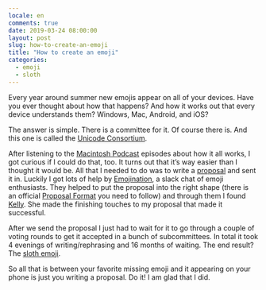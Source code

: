 ```yaml
---
locale: en
comments: true
date: 2019-03-24 08:00:00
layout: post
slug: how-to-create-an-emoji
title: "How to create an emoji"
categories:
  - emoji
  - sloth
---
```

Every year around summer new emojis appear on all of your devices. Have you
ever thought about how that happens? And how it works out that every device
understands them? Windows, Mac, Android, and iOS? 

The answer is simple. There is a committee for it. Of course there is. And this
one is called the [Unicode Consortium](https://unicode.org).

After listening to the [Macintosh
Podcast](https://www.macintosh.fm/episodes/emoji-1) episodes about how it all
works, I got curious if I could do that, too. It turns out that it’s way easier
than I thought it would be. All that I needed to do was to write a
[proposal](https://www.unicode.org/L2/L2018/18074-sloth-emoji-.pdf) and sent it
in. Luckily I got lots of help by [Emojination](http://www.emojination.org/), a
slack chat of emoji enthusiasts. They helped to put the proposal into the right
shape (there is an official [Proposal
Format](https://www.unicode.org/emoji/proposals.html) you need to follow) and
through them I found [Kelly](https://web.library.yale.edu/pl/kelly-blanchat).
She made the finishing touches to my proposal that made it successful. 

After we send the proposal I just had to wait for it to go through a couple of
voting rounds to get it accepted in a bunch of subcommittees. In total it took 4
evenings of writing/rephrasing and 16 months of waiting.  The end result?
The [sloth emoji](https://emojipedia.org/sloth/).  

So all that is between your favorite missing emoji and it appearing on your
phone is just you writing a proposal. Do it! I am glad that I did.
